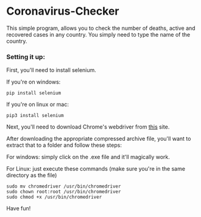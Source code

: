# Coronavirus-Checker
This simple program, allows you to check the number of deaths, active and recovered cases in any country. You simply need to type the name of the country.
### Setting it up:
First, you'll need to install selenium.

If you're on windows:
```
pip install selenium
```
If you're on linux or mac:
```
pip3 install selenium
```
Next, you'll need to download Chrome's webdriver from [this](https://sites.google.com/a/chromium.org/chromedriver/downloads) site.

After downloading the appropriate compressed archive file, you'll want to extract that to a folder and follow these steps:

For windows: simply click on the .exe file and it'll magically work.

For Linux: just execute these commands (make sure you're in the same directory as the file)
```
sudo mv chromedriver /usr/bin/chromedriver
sudo chown root:root /usr/bin/chromedriver
sudo chmod +x /usr/bin/chromedriver
```

Have fun!
